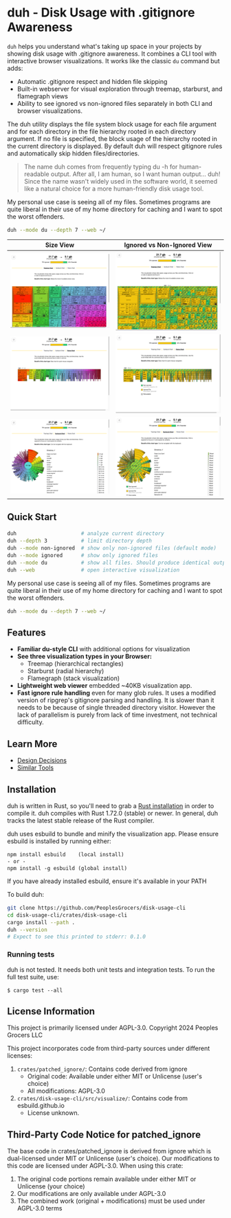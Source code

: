 # duh - Disk Usage with .gitignore Awareness

`duh` helps you understand what's taking up space in your projects by showing disk usage with
.gitignore awareness. It combines a CLI tool with interactive browser visualizations. It works like
the classic `du` command but adds:

- Automatic .gitignore respect and hidden file skipping
- Built-in webserver for visual exploration through treemap, starburst, and flamegraph views
- Ability to see ignored vs non-ignored files separately in both CLI and browser visualizations.

The duh utility displays the file system block usage for each file argument and
for each directory in the file hierarchy rooted in each directory argument. If
no file is specified, the block usage of the hierarchy rooted in the current
directory is displayed. By default duh will respect gitignore rules and
automatically skip hidden files/directories.

> The name duh comes from frequently typing du -h for human-readable output. After all, I am human,
> so I want human output... duh! Since the name wasn't widely used in the software world, it seemed
> like a natural choice for a more human-friendly disk usage tool.

My personal use case is seeing all of my files. Sometimes programs are quite liberal in their use of
my home directory for caching and I want to spot the worst offenders.

```bash
duh --mode du --depth 7 --web ~/
```

| Size View                | Ignored vs Non-Ignored View  |
| ------------------------ | ---------------------------- |
| ![](docs/treemap.png)    | ![](docs/treemap-alt.png)    |
| ![](docs/flamegraph.png) | ![](docs/flamegraph-alt.png) |
| ![](docs/starburst.png)  | ![](docs/starburst-alt.png)  |

## Quick Start

```bash
duh                     # analyze current directory
duh --depth 3           # limit directory depth
duh --mode non-ignored  # show only non-ignored files (default mode)
duh --mode ignored      # show only ignored files
duh --mode du           # show all files. Should produce identical output to `du`
duh --web               # open interactive visualization
```

My personal use case is seeing all of my files. Sometimes programs are quite liberal in their use of
my home directory for caching and I want to spot the worst offenders.

```bash
duh --mode du --depth 7 --web ~/
```

## Features

- **Familiar du-style CLI** with additional options for visualization
- **See three visualization types in your Browser:**
  - Treemap (hierarchical rectangles)
  - Starburst (radial hierarchy)
  - Flamegraph (stack visualization)
- **Lightweight web viewer** embedded ~40KB visualization app.
- **Fast ignore rule handling** even for many glob rules. It uses a modified version of ripgrep's gitignore
  parsing and handling. It is slower than it needs to be because of single threaded directory
  visitor. However the lack of parallelism is purely from lack of time investment, not technical
  difficulty.

## Learn More

- [Design Decisions](https://peoplesgrocers.com/en/projects/gitignore-aware-disk-usage-visualizer#design-decisions)
- [Similar Tools](https://peoplesgrocers.com/en/projects/gitignore-aware-disk-usage-visualizer/prior-art)

## Installation

duh is written in Rust, so you'll need to grab a
[Rust installation](https://www.rust-lang.org/) in order to compile it.
duh compiles with Rust 1.72.0 (stable) or newer. In general, duh tracks
the latest stable release of the Rust compiler.

duh uses esbuild to bundle and minify the visualization app.
Please ensure esbuild is installed by running either:

```
npm install esbuild    (local install)
- or -
npm install -g esbuild (global install)
```

If you have already installed esbuild, ensure it's available in your PATH

To build duh:

```bash
git clone https://github.com/PeoplesGrocers/disk-usage-cli
cd disk-usage-cli/crates/disk-usage-cli
cargo install --path .
duh --version
# Expect to see this printed to stderr: 0.1.0
```

### Running tests

duh is not tested. It needs both unit tests and integration
tests. To run the full test suite, use:

```
$ cargo test --all
```

## License Information

This project is primarily licensed under AGPL-3.0. Copyright 2024 Peoples Grocers LLC

This project incorporates code from third-party sources under different licenses:

1. `crates/patched_ignore/`: Contains code derived from ignore
   - Original code: Available under either MIT or Unlicense (user's choice)
   - All modifications: AGPL-3.0
2. `crates/disk-usage-cli/src/visualize/`: Contains code from esbuild.github.io
   - License unknown.

## Third-Party Code Notice for patched_ignore

The base code in crates/patched_ignore is derived from ignore which is dual-licensed under MIT or Unlicense (user's choice). Our modifications to this code are licensed under AGPL-3.0. When using this crate:

1. The original code portions remain available under either MIT or Unlicense (your choice)
2. Our modifications are only available under AGPL-3.0
3. The combined work (original + modifications) must be used under AGPL-3.0 terms
